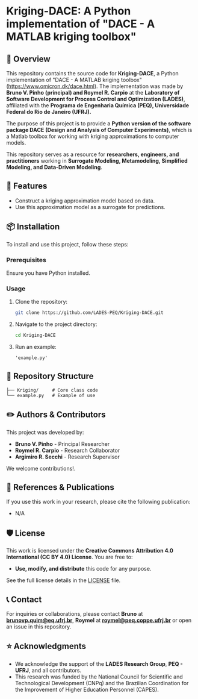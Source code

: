 # Kriging-DACE: A Python implementation of "DACE - A MATLAB kriging toolbox"
## 📖 Overview
This repository contains the source code for **Kriging-DACE**, a Python implementation of "DACE - A MATLAB kriging toolbox" (https://www.omicron.dk/dace.html). The implementation was made by **Bruno V. Pinho (principal) and Roymel R. Carpio** at the **Laboratory of Software Development for Process Control and Optimization (LADES)**, affiliated with the **Programa de Engenharia Química (PEQ), Universidade Federal do Rio de Janeiro (UFRJ).**

The purpose of this project is to provide a **Python version of the software package DACE (Design and Analysis of Computer Experiments)**, which is a Matlab toolbox for
working with kriging approximations to computer models.

This repository serves as a resource for **researchers, engineers, and practitioners** working in **Surrogate Modeling, Metamodeling, Simplified Modeling, and Data-Driven Modeling**.

## 🚀 Features
- Construct a kriging approximation model based on data.
- Use this approximation model as a surrogate for predictions. 

## 📦 Installation
To install and use this project, follow these steps:

### Prerequisites
Ensure you have Python installed.

### Usage
1. Clone the repository:
   ```bash
   git clone https://github.com/LADES-PEQ/Kriging-DACE.git
   ```
2. Navigate to the project directory:
   ```bash
   cd Kriging-DACE
   ```
3. Run an example:
   ```
   'example.py'
   ```

## 📂 Repository Structure
```
├── Kriging/     # Core class code
└── example.py   # Example of use
```

## ✏️ Authors & Contributors
This project was developed by:

- **Bruno V. Pinho** - Principal Researcher
- **Roymel R. Carpio** - Research Collaborator
- **Argimiro R. Secchi** - Research Supervisor

We welcome contributions!.

## 🔬 References & Publications
If you use this work in your research, please cite the following publication: 
- N/A

## 🛡 License
This work is licensed under the **Creative Commons Attribution 4.0 International (CC BY 4.0) License**.
You are free to:
- **Use, modify, and distribute** this code for any purpose.

See the full license details in the [LICENSE](LICENSE) file.

## 📞 Contact
For inquiries or collaborations, please contact **Bruno** at **brunovp.quim@eq.ufrj.br**, **Roymel** at **roymel@peq.coppe.ufrj.br** or open an issue in this repository.

## ⭐ Acknowledgments
 - We acknowledge the support of the **LADES Research Group**, **PEQ - UFRJ**, and all contributors.
 - This research was funded by the National Council for Scientific and Technological Development (CNPq) and the Brazilian Coordination for the Improvement of Higher Education Personnel (CAPES).

